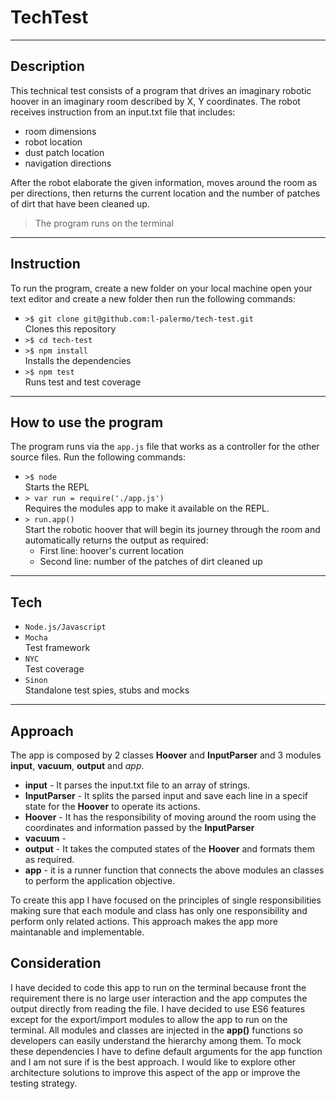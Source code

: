 # TechTest
-----------------
## Description
This technical test consists of a program that drives an imaginary robotic hoover in an imaginary room described by X, Y coordinates. The robot receives instruction from an input.txt file that includes:
 * room dimensions
 * robot location
 * dust patch location
 * navigation directions


After the robot elaborate the given information, moves around the room as per directions, then returns the current location and the number of patches of dirt that have been cleaned up.<br>
> The program runs on the terminal
-----------------
## Instruction
To run the program, create a new folder on your local machine open your text editor and create a new folder then run the following commands:
* `>$ git clone git@github.com:l-palermo/tech-test.git`<br>Clones this repository
* `>$ cd tech-test`
* `>$ npm install`<br>Installs the dependencies
* `>$ npm test`<br>Runs test and test coverage
-----------------
## How to use the program
The program runs via the `app.js` file that works as a controller for the other source files.
Run the following commands:
* `>$ node`<br>Starts the REPL
* `> var run = require('./app.js')`<br>Requires the modules app to make it available on the REPL.
* `> run.app()`<br>Start the robotic hoover that will begin its journey through the room and automatically returns the output as required:
   - First line: hoover's current location
   - Second line: number of the patches of dirt cleaned up
-----------------
## Tech
* `Node.js/Javascript`
* `Mocha`<br>Test framework
* `NYC`<br>Test coverage
* `Sinon`<br>Standalone test spies, stubs and mocks
-----------------
## Approach

The app is composed by 2 classes **Hoover** and **InputParser** and 3 modules **input**, **vacuum**, **output** and *app*.
- **input** - It parses the input.txt file to an array of strings.
- **InputParser** - It splits the parsed input and save each line in a specif state for the **Hoover** to operate its actions.
- **Hoover** -  It has the responsibility of moving around the room using the coordinates and information passed by the **InputParser**
- **vacuum** - 
- **output** - It takes the computed states of the **Hoover** and formats them as required.
- **app** - it is a runner function that connects the above modules an classes to perform the application objective.

To create this app I have focused on the principles of single responsibilities making sure that each module and class has only one responsibility and perform only related actions.
This approach makes the app more maintanable and implementable.


## Consideration

I have decided to code this app to run on the terminal because front the requirement there is no large user interaction and the app computes the output directly from reading the file.
I have decided to use ES6 features except for the export/import modules to allow the app to run on the terminal.
All modules and classes are injected in the **app()** functions so developers can easily understand the hierarchy among them. To mock these dependencies I have to define default arguments for the app function and I am not sure if is the best approach. I would like to explore other architecture solutions to improve this aspect of the app or improve the testing strategy.

